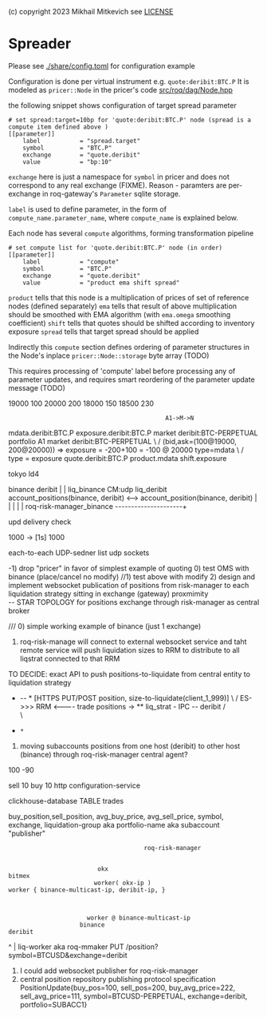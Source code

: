 (c) copyright 2023 Mikhail Mitkevich
see [LICENSE](./LICENSE)


# Spreader

Please see [./share/config.toml](./share/config.toml) for configuration example

Configuration is done per virtual instrument e.g. `quote:deribit:BTC.P`
It is modeled as `pricer::Node` in the pricer's code [src/roq/dag/Node.hpp](src/roq/dag/Node.hpp)

the following snippet shows configuration of target spread parameter

```
# set spread:target=10bp for 'quote:deribit:BTC.P' node (spread is a compute item defined above )
[[parameter]]
    label           = "spread.target"
    symbol          = "BTC.P"
    exchange        = "quote.deribit"
    value           = "bp:10"
```

`exchange` here is just a namespace for `symbol` in pricer and does not correspond to any real exchange (FIXME). Reason - paramters are per-exchange in roq-gateway's `Parameter` sqlite storage.

`label` is used to define parameter, in the form of `compute_name.parameter_name`, where `compute_name` is explained below.

Each node has several `compute` algorithms, forming transformation pipeline

```
# set compute list for 'quote.deribit:BTC.P' node (in order)
[[parameter]]
    label           = "compute"
    symbol          = "BTC.P"
    exchange        = "quote.deribit"
    value           = "product ema shift spread"
```

`product` tells that this node is a multiplication of prices of set of reference nodes (defined separately)
`ema` tells that result of above multiplication should be smoothed with EMA algorithm (with `ema.omega` smoothing coefficient)
`shift` tells that quotes should be shifted according to inventory exposure
`spread` tells that target spread should be applied

Indirectly this `compute` section defines ordering of parameter structures in the Node's inplace `pricer::Node::storage` byte array (TODO)

This requires processing of 'compute' label before processing any of parameter updates, and requires smart reordering of the parameter update message (TODO)


19000 100 20000 200
18000 150 18500 230

                                                A1->M->N
mdata.deribit:BTC.P                   exposure.deribit:BTC.P
   market deribit:BTC-PERPETUAL         portfolio A1
                                        market deribit:BTC-PERPETUAL
                        \               / (bid,ask=(100@19000, 200@20000)) => exposure = -200+100 = -100 @ 20000
      type=mdata          \            / type = exposure
                    quote.deribit:BTC.P
                        product.mdata shift.exposure
                                        

 tokyo                                            ld4
 
binance                                          deribit
 |                                                 |
liq_binance                               CM:udp  liq_deribit
  account_positions(binance, deribit)    <-->        account_position(binance, deribit)
  |                                                   |
                                                      |
                                                      |
                                                      |
 roq-risk-manager_binance        ---------------------+             



 upd delivery check

 1000  ->
 [1s]
 1000

 each-to-each
UDP-sedner list udp sockets

-1) drop "pricer" in favor of simplest example of quoting 
0) test OMS with binance (place/cancel no modify)
//1) test above with modify 
2) design and implement websocket publication of positions from risk-manager to each liquidation strategy sitting in exchange (gateway) proxmimity  
     -- STAR TOPOLOGY for positions exchange through risk-manager as central broker


///
0) simple working example of binance (just 1 exchange) 
1) roq-risk-manage will connect to external websocket service and taht remote service will push liquidation sizes to RRM to distribute to all 
liqstrat connected to that RRM


TO DECIDE: exact API to push positions-to-liquidate from central entity to liquidation strategy

 *  --   *  [HTTPS PUT/POST position, size-to-liquidate(client_1_999)]
   \  /
ES->>>    RRM  <---- trade        positions  ->     **  liq_strat - IPC -- deribit
   /  
       \
  *     *



1) moving subaccounts positions from one host (deribit) to other host (binance) through roq-risk-manager central agent?





                          
100                     -90 
   
  sell 10
                        buy 10
                                         http  configuration-service

 clickhouse-database
 TABLE trades

   buy_position,sell_position, avg_buy_price, avg_sell_price, symbol, exchange, liquidation-group aka portfolio-name aka subaccount    
    "publisher"

                                          roq-risk-manager


                             okx                                       bitmex
                            worker( okx-ip )                               worker { binance-multicast-ip, deribit-ip, }



                          worker @ binance-multicast-ip
                        binance                                        deribit
^
|
liq-worker aka roq-mmaker
 PUT /position?symbol=BTCUSD&exchange=deribit



1) I could add websocket publisher for roq-risk-manager
2) central position repository publishing protocol specification PositionUpdate{buy_pos=100, sell_pos=200, buy_avg_price=222, sell_avg_price=111, symbol=BTCUSD-PERPETUAL, exchange=deribit, portfolio=SUBACC1}
